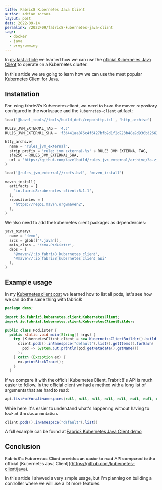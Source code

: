```yaml
---
title: Fabric8 Kubernetes Java Client
author: adrian.ancona
layout: post
date: 2022-09-14
permalink: /2022/09/fabric8-kubernetes-java-client
tags:
  - docker
  - java
  - programming
---
```


In [my last article](/2022/09/kubernetes-java-client) we learned how we can use the [official Kubernetes Java Client](https://github.com/kubernetes-client/java) to operate on a Kubernetes cluster.

In this article we are going to learn how we can use the most popular Kubernetes Client for Java.

## Installation

For using fabric8's Kubernetes client, we need to have the maven repository configured in the workspace and the `kubernetes-client` artifact:

<!--more-->

```py
load('@bazel_tools//tools/build_defs/repo:http.bzl', 'http_archive')

RULES_JVM_EXTERNAL_TAG = '4.1'
RULES_JVM_EXTERNAL_SHA = 'f36441aa876c4f6427bfb2d1f2d723b48e9d930b62662bf723ddfb8fc80f0140'

http_archive(
  name = 'rules_jvm_external',
  strip_prefix = 'rules_jvm_external-%s' % RULES_JVM_EXTERNAL_TAG,
  sha256 = RULES_JVM_EXTERNAL_SHA,
  url = 'https://github.com/bazelbuild/rules_jvm_external/archive/%s.zip' % RULES_JVM_EXTERNAL_TAG,
)

load('@rules_jvm_external//:defs.bzl', 'maven_install')

maven_install(
  artifacts = [
    'io.fabric8:kubernetes-client:6.1.1',
  ],
  repositories = [
    'https://repo1.maven.org/maven2',
  ],
)
```

We also need to add the kubernetes client packages as dependencies:

```py
java_binary(
  name = 'demo',
  srcs = glob(['*.java']),
  main_class = 'demo.PodLister',
  deps = [
    '@maven//:io_fabric8_kubernetes_client',
    '@maven//:io_fabric8_kubernetes_client_api'
  ],
)
```

## Example usage

In my [Kubernetes client post](/2022/09/kubernetes-java-client) we learned how to list all pods, let's see how we can do the same thing with fabric8:

```java
package demo;

import io.fabric8.kubernetes.client.KubernetesClient;
import io.fabric8.kubernetes.client.KubernetesClientBuilder;

public class PodLister {
  public static void main(String[] args) {
    try (KubernetesClient client = new KubernetesClientBuilder().build()) {
      client.pods().inNamespace("default").list().getItems().forEach(
        pod -> System.out.println(pod.getMetadata().getName())
      );
    } catch (Exception ex) {
      ex.printStackTrace();
    }
  }
```

If we compare it with the official Kubernetes Client, Frabric8's API is much easier to follow. In the official client we had a method with a long list of arguments that are hard to read:

```java
api.listPodForAllNamespaces(null, null, null, null, null, null, null, null, null, null);
```

While here, it's easier to understand what's happening without having to look at the documentation:

```java
client.pods().inNamespace("default").list()
```

A full example can be found at [Fabric8 Kubernetes Java Client demo](https://github.com/soonick/ncona-code-samples/tree/master/fabric8-kubernetes-java-client/default-client)

## Conclusion

Fabric8's Kubernetes Client provides an easier to read API compared to the official [Kubernetes Java Client]((https://github.com/kubernetes-client/java).

In this article I showed a very simple usage, but I'm planning on building a controller where we will use a lot more features.
